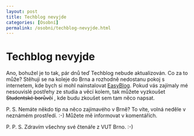 ```yaml
---
layout: post
title: Techblog nevyjde
categories: [Osobní]
permalink: /osobni/techblog-nevyjde.html
---
```

# Techblog nevyjde

Ano, bohužel je to tak, pár dnů teď Techblog nebude aktualizován. Co za to může? Stěhuji se na koleje do Brna a rozhodně nedostanu pokoj s internetem, kde bych si mohl nainstalovat [EasyBlog](http://www.elka.cz/easyblog/). Pokud vás zajímaly mé nesouvislé postřehy ze studia a věcí kolem, tak můžete vyzkoušet ~~Studentské borůvčí~~ , kde budu zkoušet sem tam něco napsat.

P. S. Nemáte někdo tip na něco zajímavého v Brně? To víte, volná neděle v neznámém prostředí. :-) Můžete mě informovat v komentářích.

P. P. S. Zdravím všechny své čtenáře z VUT Brno. :-)

